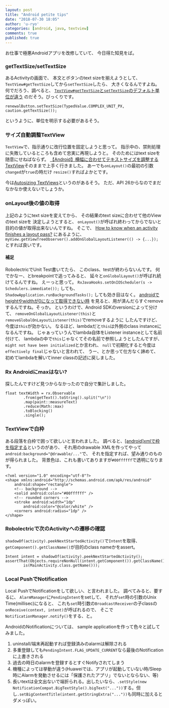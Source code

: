 ```yaml
---
layout: post
title: "Android petite tips"
date: "2018-07-30 18:05"
author: 'u-ryo'
categories: [android, java, textview]
comments: true
published: true
---
```

お仕事で極悪Androidアプリを改修していて、
今日得た知見をば。

### getTextSize/setTextSize

あるActivityの画面で、
本文とボタンのtext sizeを揃えようとして、
`TextView#getTextSize`してから`setTextSize`したら、
大きくなるんですよね。何でだろう、調べると、
[`TextView#getTextSize`と`setTextSize`のデフォルト単位が違う](http://yamato-iphone.blogspot.com/2012/02/gettextsizesettextsize.html)
のだそう。びっくりです。

```
renewalButton.setTextSize(TypedValue.COMPLEX_UNIT_PX, caution.getTextSize());
```

というように、単位を明示する必要があるそう。


### サイズ自動調整TextView

`TextView`で、指示通りに改行位置を固定しようと思って。
指示中の、禁則処理に失敗しているところも含めて忠実に再現しようと。
そのためにはtext sizeを随意にせねばならず。
[【Android】横幅に合わせてテキストサイズを調整するTextView](https://gist.github.com/STAR-ZERO/2934490)そのままで上手く行きました。
あーでも`onLayout()`の最初の引数`changed`が`true`の時だけ
`resize()`すればよかとです。

今は[Autosizing TextViews](https://developer.android.com/guide/topics/ui/look-and-feel/autosizing-textview)というのがあるそう。
ただ、API 26からなのでまだなかなか使えないでしょうか。


### onLayout後の値の取得

上記のようにtext sizeを変えてから、
その結果のtext sizeに合わせて他のViewのtext sizeを
決定しようとすると、
`onLayout()`が呼ばれ終わってからでないと
目的の値が取得出来ないんですね。
そこで、
[How to know when an activity finishes a layout pass?](https://stackoverflow.com/questions/8418868/how-to-know-when-an-activity-finishes-a-layout-pass)
にあるように、
`myView.getViewTreeObserver().addOnGlobalLayoutListener(() -> {...});`
とすれば良いです。

#### 補足

RobolectricでUnit Test書いてたら、
このclass、testが終わらないんです。
何でかなー、とbreakpointで追ってみると、
延々と`onGlobalLayout()`が呼ばれ続けてるんですね。
えーっと思って。
`RxJavaHooks.setOnIOScheduler(s -> Schedulers.immediate());`
しても、
`ShadowApplication.runBackgroundTasks();`
しても効き目はなく。
[androidでheightやwidthが0になって取得できない時](http://shim0mura.hatenadiary.jp/entry/2016/01/11/013000)
を見ると、用が済んだらすぐremoveするんですね。そっか。
というわけで、Android SDKのversionによって分けて、
`removeOnGlobalLayoutListener(this)`と
`removeGlobalOnLayoutListener(this)`でremoveするように
したんですけど、今度は`this`が効かない。
なるほど、lambdaだと`this`は外側のclass instanceになるんですね。
じゃぁっていうんでlambda自体をListener instanceとして名前付けて、
lambdaの中で`this`じゃなくてその名前で参照しようとしたんですが、
`might not have been initialized`とか言われ、
`null`で初期化すると今度は`effectively final`じゃないと言われて、
うー、とか思って仕方なく諦めて、
初めてlambdaを解いてinner classの記述に戻しました。


### Rx Androidにmaxはない?

探したんですけど見つからなかったので自分で集計しました。

```
float textWidth = rx.Observable
        .from(getText().toString().split("\n"))
        .map(paint::measureText)
        .reduce(Math::max)
        .toBlocking()
        .single();
```

### TextViewで白枠

ある段落を白枠で囲って欲しいと言われました。
調べると、[[android]xmlで枠を指定する](https://qiita.com/Yuki_Yamada/items/15fc68dc88b57734149b)というのがあり、
それ用のdrawable XMLを作ってやって`android:background="@drawable/..."`で、
それを指定すれば、望み通りのものが得られました。
背景色は、これも書いてありますが`#00ffffff`で透明になります。

```
<?xml version="1.0" encoding="utf-8"?>
<shape xmlns:android="http://schemas.android.com/apk/res/android"
    android:shape="rectangle">
    <!-- background -->
    <solid android:color="#00ffffff" />
    <!-- rounded corners -->
    <stroke android:width="1dp"
        android:color="@color/white" />
    <corners android:radius="1dp" />
</shape>
```

### Robolectricで次のActivityへの遷移の確認

`shadowOf(activity).peekNextStartedActivity()`で`Intent`を取得、
`getComponent().getClassName()`が目的のclass nameかをassert。

```
Intent intent = shadowOf(activity).peekNextStartedActivity();
assertThat(Objects.requireNonNull(intent.getComponent()).getClassName(),
        is(MainActivity.class.getName()));
```

### Local PushでNotification

Local PushでNotificationをして欲しい、と言われました。
調べてみると、要するに、
`AlarmManager`に`PendingIntent`をsetして、
それが`set`時の引数のUnix Time(millisec)になると、
これも`set`時引数の`BroadcastReceiver`の子classの
`onReceive(context, intent)`が呼ばれるので、
そこで`NotificationManager.notify()`をする、と。

AndroidのNotificationについては、
sample applicationを作って色々と試してみました。

1. uninstall/端末再起動すれば登録済みのalarmは解除される
1. 多重登録しても`PendingIntent.FLAG_UPDATE_CURRENT`なら最後のNotificationに上書きされる
1. 過去の時日のalarmを登録するとすぐNotifyされてしまう
1. 機種によっては挙動が違う(Huaweiでは、アプリが起動していない時/Sleep時にAlarmを発動させるには「保護されたアプリ」でないとならない、等)
1. 長いtextは全文出ないで端折られる。出したいなら、`.setStyle(new NotificationCompat.BigTextStyle().bigText("..."))`する。但し`.setBigContentTitle(intent.getStringExtra("..."))`も同時に加えるとダメっぽい。
